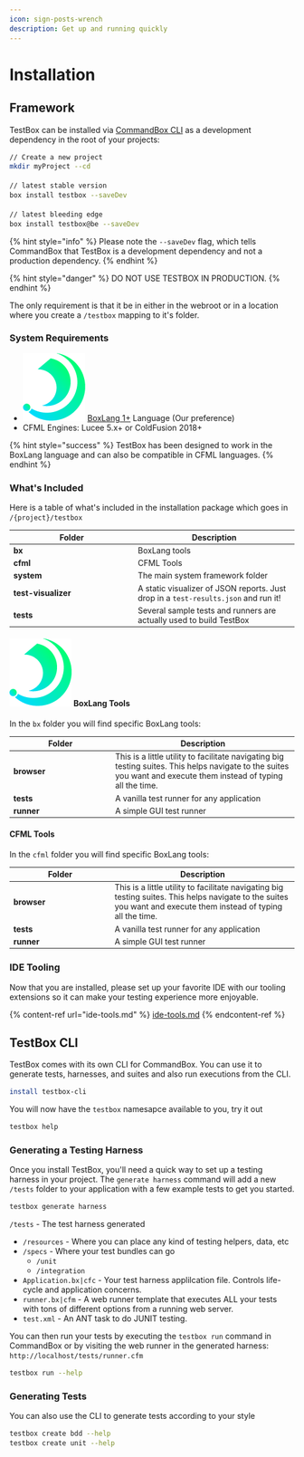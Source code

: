 ```yaml
---
icon: sign-posts-wrench
description: Get up and running quickly
---
```


# Installation

## Framework

TestBox can be installed via [CommandBox CLI](https://www.ortussolutions.com/products/commandbox) as a development dependency in the root of your projects:

```bash
// Create a new project
mkdir myProject --cd

// latest stable version
box install testbox --saveDev

// latest bleeding edge
box install testbox@be --saveDev
```

{% hint style="info" %}
Please note the `--saveDev` flag, which tells CommandBox that TestBox is a development dependency and not a production dependency.
{% endhint %}

{% hint style="danger" %}
DO NOT USE TESTBOX IN PRODUCTION.
{% endhint %}

The only requirement is that it be in either in the webroot or in a location where you create a `/testbox` mapping to it's folder.

### System Requirements

* <img src="../../.gitbook/assets/image (2) (1).png" alt="" data-size="line"> [BoxLang 1+](https://boxlang.io) Language (Our preference)
* CFML Engines: Lucee 5.x+ or ColdFusion 2018+

{% hint style="success" %}
TestBox has been designed to work in the BoxLang language and can also be compatible in CFML languages.
{% endhint %}

### What's Included

Here is a table of what's included in the installation package which goes in `/{project}/testbox`

<table><thead><tr><th width="206">Folder</th><th>Description</th></tr></thead><tbody><tr><td><strong>bx</strong></td><td>BoxLang tools</td></tr><tr><td><strong>cfml</strong></td><td>CFML Tools</td></tr><tr><td><strong>system</strong></td><td>The main system framework folder</td></tr><tr><td><strong>test-visualizer</strong></td><td>A static visualizer of JSON reports. Just drop in a <code>test-results.json</code> and run it!</td></tr><tr><td><strong>tests</strong></td><td>Several sample tests and runners are actually used to build TestBox</td></tr></tbody></table>

#### <img src="../../.gitbook/assets/image (2).png" alt="" data-size="line"> BoxLang Tools

In the `bx` folder you will find specific BoxLang tools:

<table><thead><tr><th width="166">Folder</th><th>Description</th></tr></thead><tbody><tr><td><strong>browser</strong></td><td>This is a little utility to facilitate navigating big testing suites. This helps navigate to the suites you want and execute them instead of typing all the time.</td></tr><tr><td><strong>tests</strong></td><td>A vanilla test runner for any application</td></tr><tr><td><strong>runner</strong></td><td>A simple GUI test runner</td></tr></tbody></table>

#### CFML Tools

In the `cfml` folder you will find specific BoxLang tools:

<table><thead><tr><th width="165">Folder</th><th>Description</th></tr></thead><tbody><tr><td><strong>browser</strong></td><td>This is a little utility to facilitate navigating big testing suites. This helps navigate to the suites you want and execute them instead of typing all the time.</td></tr><tr><td><strong>tests</strong></td><td>A vanilla test runner for any application</td></tr><tr><td><strong>runner</strong></td><td>A simple GUI test runner</td></tr></tbody></table>

### IDE Tooling

Now that you are installed, please set up your favorite IDE with our tooling extensions so it can make your testing experience more enjoyable.

{% content-ref url="ide-tools.md" %}
[ide-tools.md](ide-tools.md)
{% endcontent-ref %}

## TestBox CLI

TestBox comes with its own CLI for CommandBox.  You can use it to generate tests, harnesses, and suites and also run executions from the CLI.

```bash
install testbox-cli
```

You will now have the `testbox` namesapce available to you, try it out

```bash
testbox help
```

### Generating a Testing Harness

Once you install TestBox, you'll need a quick way to set up a testing harness in your project. The `generate harness` command will add a new `/tests` folder to your application with a few example tests to get you started.

```bash
testbox generate harness
```

`/tests` - The test harness generated

* `/resources` - Where you can place any kind of testing helpers, data, etc
* `/specs` - Where your test bundles can go
  * `/unit`
  * `/integration`
* `Application.bx|cfc` - Your test harness applilcation file. Controls life-cycle and application concerns.
* `runner.bx|cfm` - A web runner template that executes ALL your tests with tons of different options from a running web server.
* `test.xml` - An ANT task to do JUNIT testing.

You can then run your tests by executing the `testbox run` command in CommandBox or by visiting the web runner in the generated harness: `http://localhost/tests/runner.cfm`

```bash
testbox run --help
```

### Generating Tests

You can also use the CLI to generate tests according to your style

```bash
testbox create bdd --help
testbox create unit --help
```
